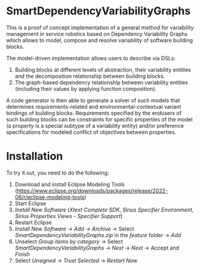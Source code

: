 # SmartDependencyVariabilityGraphs
This is a proof of concept implementation of a general method for variability management in service robotics based on Dependency Variability Graphs which allows to model, compose and resolve variability of software building blocks.

The model-driven implementation allows users to describe via DSLs: 
1) Building blocks at different levels of abstraction, their variability entities and the decomposition relationship between building blocks.
2) The graph-based dependency relationship between variability entities (including their values by applying function composition).

A code generator is then able to generate a solver of such models that determines requirements-related and environmental-contextual variant bindings of building blocks. Requirements specified by the endusers of such building blocks can be constraints for specific properties of the model (a property is a special subtype of a variability entity) and/or preference specifications for modeled conflict of objectives between properties.  

# Installation
To try it out, you need to do the following:
1) Download and install Eclipse Modeling Tools (https://www.eclipse.org/downloads/packages/release/2022-06/r/eclipse-modeling-tools)
2) Start Eclipse
3) *Install New Software* (*Xtext Complete SDK*, *Sirius Specifier Environment*, *Sirius Properties Views - Specifier Support*)
4) Restart Eclipse
5) *Install New Software* -> *Add* -> *Archive* -> Select *SmartDependencyVariabilityGraphs.zip* in the *feature* folder -> *Add*
6) Unselect *Group items by category* -> Select *SmartDependencyVariabilityGraphs* -> *Next* -> *Next* -> Accept and *Finish*
7) Select *Unsigned* -> *Trust Selected* -> *Restart Now*
